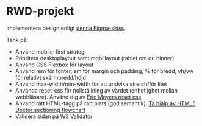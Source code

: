 # RWD-projekt

Implementera design enligt [denna Figma-skiss](https://www.figma.com/file/c73B4slv69eG5KPnp5yxcF/equalizer-landing-page?node-id=0%3A1). 

Tänk på:

- Använd mobile-first strategi
- Prioritera desktoplayout samt mobillayout (tablet om du hinner)
- Använd CSS Flexbox för layout
- Använd rem för fonter, em för margin och padding, % för bredd, vh/vw för relativt skärmbredd/höjd
- Använd max-width/min-width för att undvika stretch/för litet
- Använda reset-css för nollställning av värdet (enhetlighet mellan webbläsare). Använd dig av [Eric Meyers reset css](https://meyerweb.com/eric/tools/css/reset/)
- Använd rätt HTML-tagg på rätt plats (god semantik). [Ta hjälp av HTML5 Doctor sectioning flowchart](http://html5doctor.com/downloads/h5d-sectioning-flowchart.pdf)
- Validera sidan på [W3 Validator](https://validator.w3.org/)